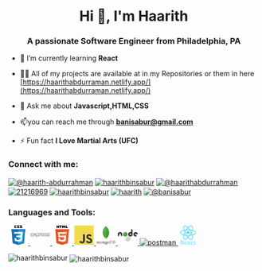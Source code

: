 <h1 align="center">Hi 👋, I'm Haarith</h1>
<h3 align="center">A passionate Software Engineer from Philadelphia, PA</h3>

- 🌱 I’m currently learning **React**

- 👨‍💻 All of my projects are available at in my Repositories or them in here [https://haarithabdurraman.netlify.app/](https://haarithabdurraman.netlify.app/)

- 💬 Ask me about **Javascript,HTML,CSS**

- 📫you can reach me through **banisabur@gmail.com**

- ⚡ Fun fact **I Love Martial Arts (UFC)**

<h3 align="left">Connect with me:</h3>
<p align="left">
<a href="https://codepen.io/@haarith-abdurrahman" target="blank"><img align="center" src="https://raw.githubusercontent.com/rahuldkjain/github-profile-readme-generator/master/src/images/icons/Social/codepen.svg" alt="@haarith-abdurrahman" height="30" width="40" /></a>
<a href="https://twitter.com/haarithbinsabur" target="blank"><img align="center" src="https://raw.githubusercontent.com/rahuldkjain/github-profile-readme-generator/master/src/images/icons/Social/twitter.svg" alt="haarithbinsabur" height="30" width="40" /></a>
<a href="https://linkedin.com/in/@haarithabdurrahman" target="blank"><img align="center" src="https://raw.githubusercontent.com/rahuldkjain/github-profile-readme-generator/master/src/images/icons/Social/linked-in-alt.svg" alt="@haarithabdurrahman" height="30" width="40" /></a>
<a href="https://stackoverflow.com/users/21216969" target="blank"><img align="center" src="https://raw.githubusercontent.com/rahuldkjain/github-profile-readme-generator/master/src/images/icons/Social/stack-overflow.svg" alt="21216969" height="30" width="40" /></a>
<a href="https://codesandbox.com/haarithbinsabur" target="blank"><img align="center" src="https://raw.githubusercontent.com/rahuldkjain/github-profile-readme-generator/master/src/images/icons/Social/codesandbox.svg" alt="haarithbinsabur" height="30" width="40" /></a>
<a href="https://dribbble.com/haarith" target="blank"><img align="center" src="https://raw.githubusercontent.com/rahuldkjain/github-profile-readme-generator/master/src/images/icons/Social/dribbble.svg" alt="haarith" height="30" width="40" /></a>
<a href="https://medium.com/@banisabur" target="blank"><img align="center" src="https://raw.githubusercontent.com/rahuldkjain/github-profile-readme-generator/master/src/images/icons/Social/medium.svg" alt="@banisabur" height="30" width="40" /></a>
</p>

<h3 align="left">Languages and Tools:</h3>
<p align="left"> <a href="https://www.w3schools.com/css/" target="_blank" rel="noreferrer"> <img src="https://raw.githubusercontent.com/devicons/devicon/master/icons/css3/css3-original-wordmark.svg" alt="css3" width="40" height="40"/> </a> <a href="https://expressjs.com" target="_blank" rel="noreferrer"> <img src="https://raw.githubusercontent.com/devicons/devicon/master/icons/express/express-original-wordmark.svg" alt="express" width="40" height="40"/> </a> <a href="https://www.w3.org/html/" target="_blank" rel="noreferrer"> <img src="https://raw.githubusercontent.com/devicons/devicon/master/icons/html5/html5-original-wordmark.svg" alt="html5" width="40" height="40"/> </a> <a href="https://developer.mozilla.org/en-US/docs/Web/JavaScript" target="_blank" rel="noreferrer"> <img src="https://raw.githubusercontent.com/devicons/devicon/master/icons/javascript/javascript-original.svg" alt="javascript" width="40" height="40"/> </a> <a href="https://www.mongodb.com/" target="_blank" rel="noreferrer"> <img src="https://raw.githubusercontent.com/devicons/devicon/master/icons/mongodb/mongodb-original-wordmark.svg" alt="mongodb" width="40" height="40"/> </a> <a href="https://nodejs.org" target="_blank" rel="noreferrer"> <img src="https://raw.githubusercontent.com/devicons/devicon/master/icons/nodejs/nodejs-original-wordmark.svg" alt="nodejs" width="40" height="40"/> </a> <a href="https://postman.com" target="_blank" rel="noreferrer"> <img src="https://www.vectorlogo.zone/logos/getpostman/getpostman-icon.svg" alt="postman" width="40" height="40"/> </a> <a href="https://reactjs.org/" target="_blank" rel="noreferrer"> <img src="https://raw.githubusercontent.com/devicons/devicon/master/icons/react/react-original-wordmark.svg" alt="react" width="40" height="40"/> </a> </p>

<p><img align="left" src="https://github-readme-stats.vercel.app/api/top-langs?username=haarithbinsabur&show_icons=true&locale=en&layout=compact" alt="haarithbinsabur" /></p>

<p>&nbsp;<img align="center" src="https://github-readme-stats.vercel.app/api?username=haarithbinsabur&show_icons=true&locale=en" alt="haarithbinsabur" /></p>

